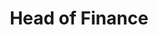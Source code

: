 ---
path: "/head-of-finance-sp"
title: "Head of Finance"
location: "São Paulo"
area: "Finance"
form: "https://docs.google.com/forms/d/1t02oHVQ0MSl_oPNh4nUTno6r_QbkyqSxuouq3Mwg2Ww"
---